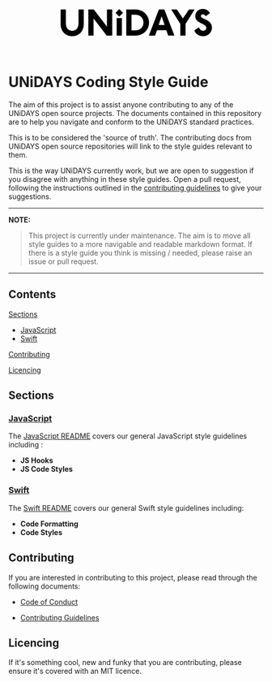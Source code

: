 <p align="center">
  <img src="/assets/UNiDAYS_Logo.png" />
</p>
<br/>

# UNiDAYS Coding Style Guide

The aim of this project is to assist anyone contributing to any of the UNiDAYS open source projects. The documents contained in this repository are to help you navigate and conform to the UNiDAYS standard practices.

This is to be considered the 'source of truth'. The contributing docs from UNiDAYS open source repositories will link to the style guides relevant to them.

This is the way UNiDAYS currently work, but we are open to suggestion if you disagree with anything in these style guides. Open a pull request, following the instructions outlined in the [contributing guidelines](.github/contributing.md) to give your suggestions.

---

**NOTE:**
> This project is currently under maintenance. The aim is to move all style guides to a more navigable and readable markdown format. If there is a style guide you think is missing / needed, please raise an issue or pull request.

---

## Contents

[Sections](#sections)
* [JavaScript](#javascript)
* [Swift](#swift)

[Contributing](#sections)

[Licencing](#licencing)

## Sections

### [JavaScript](./Javascript)

The [JavaScript README](./Javascript/README.md) covers our general JavaScript style guidelines including :

* **JS Hooks**
* **JS Code Styles**

### [Swift](./Swift)
The [Swift README](./iOS/README.md) covers our general Swift style guidelines including:
* **Code Formatting**
* **Code Styles**

## Contributing

If you are interested in contributing to this project, please read through the following documents:

* [Code of Conduct](CODE_OF_CONDUCT.md)

* [Contributing Guidelines](/.github/contributing.md)

## Licencing

If it's something cool, new and funky that you are contributing, please ensure it's covered with an MIT licence.
